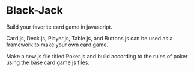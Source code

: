 # Black-Jack
Build your favorite card game in javascript.

Card.js, Deck.js, Player.js, Table.js, and Buttons.js can be used as a framework to make your own card game. 

Make a new js file titled Poker.js and build according to the rules of poker using the base card game js files. 


